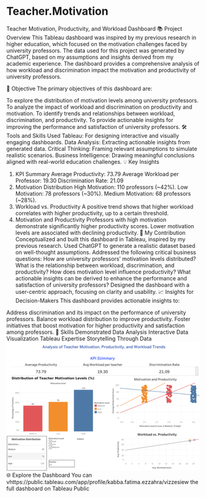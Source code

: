 # Teacher.Motivation
Teacher Motivation, Productivity, and Workload Dashboard
📚 Project Overview
This Tableau dashboard was inspired by my previous research in higher education, which focused on the motivation challenges faced by university professors. The data used for this project was generated by ChatGPT, based on my assumptions and insights derived from my academic experience. The dashboard provides a comprehensive analysis of how workload and discrimination impact the motivation and productivity of university professors.

🎯 Objective
The primary objectives of this dashboard are:

To explore the distribution of motivation levels among university professors.
To analyze the impact of workload and discrimination on productivity and motivation.
To identify trends and relationships between workload, discrimination, and productivity.
To provide actionable insights for improving the performance and satisfaction of university professors.
🛠️ Tools and Skills Used
Tableau: For designing interactive and visually engaging dashboards.
Data Analysis: Extracting actionable insights from generated data.
Critical Thinking: Framing relevant assumptions to simulate realistic scenarios.
Business Intelligence: Drawing meaningful conclusions aligned with real-world education challenges.
💡 Key Insights
1. KPI Summary
Average Productivity: 73.79
Average Workload per Professor: 19.30
Discrimination Rate: 21.09
2. Motivation Distribution
High Motivation: 110 professors (~42%).
Low Motivation: 78 professors (~30%).
Medium Motivation: 68 professors (~28%).
3. Workload vs. Productivity
A positive trend shows that higher workload correlates with higher productivity, up to a certain threshold.
4. Motivation and Productivity
Professors with high motivation demonstrate significantly higher productivity scores.
Lower motivation levels are associated with declining productivity.
🧩 My Contribution
Conceptualized and built this dashboard in Tableau, inspired by my previous research.
Used ChatGPT to generate a realistic dataset based on well-thought assumptions.
Addressed the following critical business questions:
How are university professors’ motivation levels distributed?
What is the relationship between workload, discrimination, and productivity?
How does motivation level influence productivity?
What actionable insights can be derived to enhance the performance and satisfaction of university professors?
Designed the dashboard with a user-centric approach, focusing on clarity and usability.
📈 Insights for Decision-Makers
This dashboard provides actionable insights to:

Address discrimination and its impact on the performance of university professors.
Balance workload distribution to improve productivity.
Foster initiatives that boost motivation for higher productivity and satisfaction among professors.
💼 Skills Demonstrated
Data Analysis
Interactive Data Visualization
Tableau Expertise
Storytelling Through Data
![Teacher Motivation Dashboard](https://github.com/FatimaKabba/Teacher.Motivation/blob/main/Teacher%20motivation%20dashboard%20Tableau.png?raw=true)
🌐 Explore the Dashboard
You can vhttps://public.tableau.com/app/profile/kabba.fatima.ezzahra/vizzesiew the full dashboard on Tableau Public
